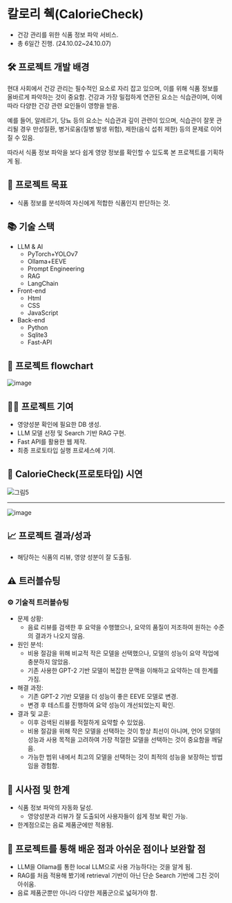 # 칼로리 췍(CalorieCheck)
  - 건강 관리를 위한 식품 정보 파악 서비스.
  - 총 6일간 진행. (24.10.02~24.10.07)

## 🛠 프로젝트 개발 배경
현대 사회에서 건강 관리는 필수적인 요소로 자리 잡고 있으며, 이를 위해 식품 정보를 올바르게 파악하는 것이 중요함. 건강과 가장 밀접하게 연관된 요소는 식습관이며, 이에 따라 다양한 건강 관련 요인들이 영향을 받음.

예를 들어, 알레르기, 당뇨 등의 요소는 식습관과 깊이 관련이 있으며, 식습관이 잘못 관리될 경우 만성질환, 병거로움(질병 발생 위험), 제한(음식 섭취 제한) 등의 문제로 이어질 수 있음.

따라서 식품 정보 파악을 보다 쉽게 영양 정보를 확인할 수 있도록 본 프로젝트를 기획하게 됨.

## 🎯 프로젝트 목표
- 식품 정보를 분석하여 자신에게 적합한 식품인지 판단하는 것.

## 📚 기술 스택

- LLM & AI
  - PyTorch+YOLOv7
  - Ollama+EEVE
  - Prompt Engineering
  - RAG
  - LangChain
- Front-end
  - Html
  - CSS
  - JavaScript
- Back-end
  - Python
  - Sqlite3
  - Fast-API

## 🔄 프로젝트 flowchart
![image](https://github.com/user-attachments/assets/d6d3957f-f38c-481d-853e-0f2d1ca93f14)


## 🧑‍💻 프로젝트 기여
  - 영양성분 확인에 필요한 DB 생성.
  - LLM 모델 선정 및 Search 기반 RAG 구현.
  - Fast API를 활용한 웹 제작.
  - 최종 프로토타입 실행 프로세스에 기여.

## 📸 CalorieCheck(프로토타입) 시연

![그림5](https://github.com/user-attachments/assets/a6ed5a32-2ab2-41e9-9ff8-899002bfdf7b)

---

![image](https://github.com/user-attachments/assets/e0f5e915-6105-4c8d-9604-310619ae58dc)

## 📈 프로젝트 결과/성과
- 해당하는 식품의 리뷰, 영양 성분이 잘 도출됨.

## ⚠️ 트러블슈팅

### ⚙️ 기술적 트러블슈팅
  - 문제 상황:
    - 음료 리뷰를 검색한 후 요약을 수행했으나, 요약의 품질이 저조하여 원하는 수준의 결과가 나오지 않음.
  - 원인 분석:
    - 비용 절감을 위해 비교적 작은 모델을 선택했으나, 모델의 성능이 요약 작업에 충분하지 않았음.
    - 기존 사용한 GPT-2 기반 모델이 복잡한 문맥을 이해하고 요약하는 데 한계를 가짐.
  - 해결 과정:
    - 기존 GPT-2 기반 모델을 더 성능이 좋은 EEVE 모델로 변경.
    - 변경 후 테스트를 진행하여 요약 성능이 개선되었는지 확인.
  - 결과 및 교훈:
    - 이후 검색된 리뷰를 적절하게 요약할 수 있었음.
    - 비용 절감을 위해 작은 모델을 선택하는 것이 항상 최선이 아니며, 언어 모델의 성능과 사용 목적을 고려하여 가장 적절한 모델을 선택하는 것이 중요함을 깨달음.
    - 가능한 범위 내에서 최고의 모델을 선택하는 것이 최적의 성능을 보장하는 방법임을 경험함.

## 🔬 시사점 및 한계
- 식품 정보 파악의 자동화 달성.
  - 영양성분과 리뷰가 잘 도출되어 사용자들이 쉽게 정보 확인 가능.
- 한계점으로는 음료 제품군에만 적용됨.

## 🤔 프로젝트를 통해 배운 점과 아쉬운 점이나 보완할 점
- LLM을 Ollama를 통한 local LLM으로 사용 가능하다는 것을 알게 됨.
- RAG를 처음 적용해 봤기에 retrieval 기반이 아닌 단순 Search 기반에 그친 것이 아쉬움.
- 음료 제품군뿐만 아니라 다양한 제품군으로 넓혀가야 함.
